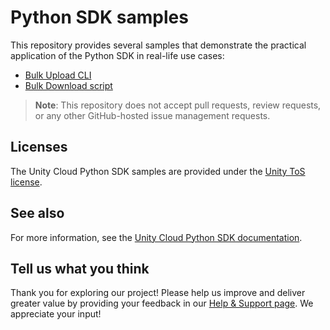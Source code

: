 # Python SDK samples

This repository provides several samples that demonstrate the practical application of the Python SDK in real-life use cases:

- [Bulk Upload CLI](./bulk_upload_cli/README.md)
- [Bulk Download script](./bulk_download_script/README.md)

> **Note**: This repository does not accept pull requests, review requests, or any other GitHub-hosted issue management requests.

## Licenses

The Unity Cloud Python SDK samples are provided under the [Unity ToS license](./LICENSE.md).

## See also
For more information, see the [Unity Cloud Python SDK documentation](https://docs.unity.com/cloud/en-us/asset-manager/python-sdk).

## Tell us what you think

Thank you for exploring our project! Please help us improve and deliver greater value by providing your feedback in our [Help & Support page](https://cloud.unity.com/home/dashboard-support). We appreciate your input!
